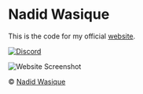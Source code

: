 # Nadid Wasique

This is the code for my official <a href="https://nadid-wasique.netlify.app">website</a>.

<a href="https://discord.gg/Mdh23bsrhp"><img src="https://img.shields.io/badge/Join My Discord Server-5865F2?style=for-the-badge&logo=discord&logoColor=white" alt="Discord"></a>

<img src="https://media.discordapp.net/attachments/1013108985295028254/1013109157798367313/ss-web.png?quality=lossless" alt="Website Screenshot">

© [Nadid Wasique](https://github.com/DaTaklaCatto)
